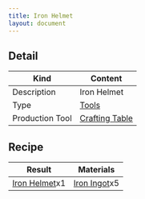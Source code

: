 ```yaml
---
title: Iron Helmet
layout: document
---
```

## Detail

|Kind|Content|
|---|---|
|Description|Iron Helmet|
|Type|[Tools](Tools)|
|Production Tool|[Crafting Table](Crafting_Table)|

## Recipe

|Result|Materials|
|---|---|
|[Iron Helmet](Iron_Helmet)x1|[Iron Ingot](Iron_Ingot)x5|

